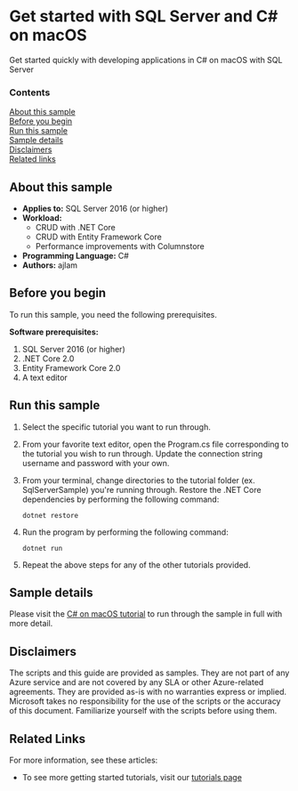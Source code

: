 # Get started with SQL Server and C# on macOS

Get started quickly with developing applications in C# on macOS with SQL Server


### Contents

[About this sample](#about-this-sample)<br/>
[Before you begin](#before-you-begin)<br/>
[Run this sample](#run-this-sample)<br/>
[Sample details](#sample-details)<br/>
[Disclaimers](#disclaimers)<br/>
[Related links](#related-links)<br/>


<a name=about-this-sample></a>

## About this sample

- **Applies to:** SQL Server 2016 (or higher)
- **Workload:**
    - CRUD with .NET Core
    - CRUD with Entity Framework Core
    - Performance improvements with Columnstore
- **Programming Language:** C#
- **Authors:** ajlam

<a name=before-you-begin></a>

## Before you begin

To run this sample, you need the following prerequisites.

**Software prerequisites:**

1. SQL Server 2016 (or higher)
2. .NET Core 2.0
3. Entity Framework Core 2.0
4. A text editor

## Run this sample

1. Select the specific tutorial you want to run through.

2. From your favorite text editor, open the Program.cs file corresponding to the tutorial you wish to run through. Update the connection string username and password with your own.

3. From your terminal, change directories to the tutorial folder (ex. SqlServerSample) you're running through. Restore the .NET Core dependencies by performing the following command:

    ```
    dotnet restore
    ```

4. Run the program by performing the following command:

    ```
    dotnet run
    ```

5. Repeat the above steps for any of the other tutorials provided.

<a name=sample-details></a>

## Sample details

Please visit the [C# on macOS tutorial](https://www.microsoft.com/en-us/sql-server/developer-get-started/csharp/macos/) to run through the sample in full with more detail.

<a name=disclaimers></a>

## Disclaimers
The scripts and this guide are provided as samples. They are not part of any Azure service and are not covered by any SLA or other Azure-related agreements. They are provided as-is with no warranties express or implied. Microsoft takes no responsibility for the use of the scripts or the accuracy of this document. Familiarize yourself with the scripts before using them.

<a name=related-links></a>

## Related Links

For more information, see these articles:
* To see more getting started tutorials, visit our [tutorials page](https://www.microsoft.com/en-us/sql-server/developer-get-started/)